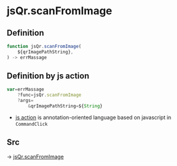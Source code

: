 # jsQr.scanFromImage

## Definition

```js.js
function jsQr.scanFromImage(
	${qrImagePathString},
) -> errMassage
```


## Definition by js action

```js.js
var=errMassage
	?func=jsQr.scanFromImage
	?args=
		&qrImagePathString=${String}
```

- [js action](#) is annotation-oriented language based on javascript in `CommandClick`



## Src

-> [jsQr.scanFromImage](https://github.com/puutaro/CommandClick/blob/master/app/src/main/java/com/puutaro/commandclick/fragment_lib/terminal_fragment/js_interface/qr/JsQr.kt#L87)


